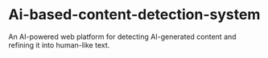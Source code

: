 # Ai-based-content-detection-system
An AI-powered web platform for detecting AI-generated content and refining it into human-like text.
